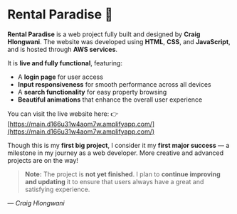 # Rental Paradise 🌴

**Rental Paradise** is a web project fully built and designed by **Craig Hlongwani**.
The website was developed using **HTML**, **CSS**, and **JavaScript**, and is hosted through **AWS services**.

It is **live and fully functional**, featuring:

* A **login page** for user access
* **Input responsiveness** for smooth performance across all devices
* A **search functionality** for easy property browsing
* **Beautiful animations** that enhance the overall user experience

You can visit the live website here:
👉 [https://main.d166u31w4aom7w.amplifyapp.com/](https://main.d166u31w4aom7w.amplifyapp.com/)

Though this is my **first big project**, I consider it my **first major success** — a milestone in my journey as a web developer. More creative and advanced projects are on the way!

> **Note:** The project is **not yet finished**. I plan to **continue improving and updating** it to ensure that users always have a great and satisfying experience.

— *Craig Hlongwani*

